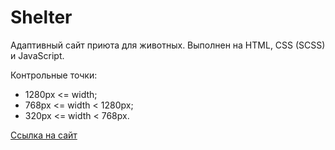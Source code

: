 # Shelter

Адаптивный сайт приюта для животных. Выполнен на HTML, CSS (SCSS) и JavaScript.

Контрольные точки:

- 1280px <= width;
- 768px <= width < 1280px;
- 320px <= width < 768px.

[Ссылка на сайт](https://projectongithub.github.io/shelter/)
